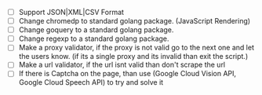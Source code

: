 - [ ] Support JSON|XML|CSV Format
- [ ] Change chromedp to standard golang package. (JavaScript Rendering)
- [ ] Change goquery to a standard golang package.
- [ ] Change regexp to a standard golang package.
- [ ] Make a proxy validator, if the proxy is not valid go to the next one and let the users know. (if its a single proxy and its invalid than exit the script.)
- [ ] Make a url validator, if the url isnt valid than don't scrape the url
- [ ] If there is Captcha on the page, than use (Google Cloud Vision API, Google Cloud Speech API) to try and solve it
